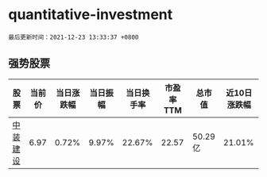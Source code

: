 # quantitative-investment

`最后更新时间：2021-12-23 13:33:37 +0800`

## 强势股票

|股票|当前价|当日涨跌幅|当日振幅|当日换手率|市盈率TTM|总市值|近10日涨跌幅|
|----|----|----|----|----|----|----|----|
|[中装建设](https://xueqiu.com/S/SZ002822)|6.97|0.72%|9.97%|22.67%|22.57|50.29亿|21.01%|

